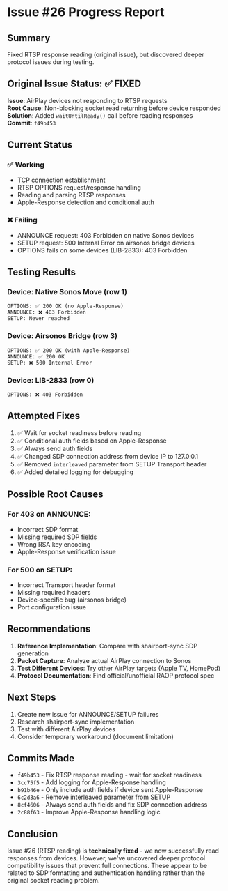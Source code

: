# Issue #26 Progress Report

## Summary
Fixed RTSP response reading (original issue), but discovered deeper protocol issues during testing.

## Original Issue Status: ✅ FIXED
**Issue**: AirPlay devices not responding to RTSP requests  
**Root Cause**: Non-blocking socket read returning before device responded  
**Solution**: Added `waitUntilReady()` call before reading responses  
**Commit**: `f49b453`

## Current Status

### ✅ Working
- TCP connection establishment
- RTSP OPTIONS request/response handling
- Reading and parsing RTSP responses
- Apple-Response detection and conditional auth

### ❌ Failing
- ANNOUNCE request: 403 Forbidden on native Sonos devices
- SETUP request: 500 Internal Error on airsonos bridge devices
- OPTIONS fails on some devices (LIB-2833): 403 Forbidden

## Testing Results

### Device: Native Sonos Move (row 1)
```
OPTIONS: ✅ 200 OK (no Apple-Response)
ANNOUNCE: ❌ 403 Forbidden
SETUP: Never reached
```

### Device: Airsonos Bridge (row 3)
```
OPTIONS: ✅ 200 OK (with Apple-Response)
ANNOUNCE: ✅ 200 OK
SETUP: ❌ 500 Internal Error
```

### Device: LIB-2833 (row 0)
```
OPTIONS: ❌ 403 Forbidden
```

## Attempted Fixes

1. ✅ Wait for socket readiness before reading
2. ✅ Conditional auth fields based on Apple-Response
3. ✅ Always send auth fields
4. ✅ Changed SDP connection address from device IP to 127.0.0.1
5. ✅ Removed `interleaved` parameter from SETUP Transport header
6. ✅ Added detailed logging for debugging

## Possible Root Causes

### For 403 on ANNOUNCE:
- Incorrect SDP format
- Missing required SDP fields
- Wrong RSA key encoding
- Apple-Response verification issue

### For 500 on SETUP:
- Incorrect Transport header format
- Missing required headers
- Device-specific bug (airsonos bridge)
- Port configuration issue

## Recommendations

1. **Reference Implementation**: Compare with shairport-sync SDP generation
2. **Packet Capture**: Analyze actual AirPlay connection to Sonos
3. **Test Different Devices**: Try other AirPlay targets (Apple TV, HomePod)
4. **Protocol Documentation**: Find official/unofficial RAOP protocol spec

## Next Steps

1. Create new issue for ANNOUNCE/SETUP failures
2. Research shairport-sync implementation
3. Test with different AirPlay devices
4. Consider temporary workaround (document limitation)

## Commits Made

- `f49b453` - Fix RTSP response reading - wait for socket readiness
- `3cc75f5` - Add logging for Apple-Response handling
- `b91b46e` - Only include auth fields if device sent Apple-Response
- `6c2d3a6` - Remove interleaved parameter from SETUP
- `8cf4606` - Always send auth fields and fix SDP connection address
- `2c88f63` - Improve Apple-Response handling logic

## Conclusion

Issue #26 (RTSP reading) is **technically fixed** - we now successfully read responses from devices. However, we've uncovered deeper protocol compatibility issues that prevent full connections. These appear to be related to SDP formatting and authentication handling rather than the original socket reading problem.

